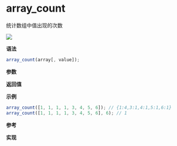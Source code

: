 # array_count

统计数组中值出现的次数

![](https://img.shields.io/badge/-Array-blue)

**语法**

```js
array_count(array[, value]);
```

**参数**

**返回值**

**示例**

```js
array_count([1, 1, 1, 1, 3, 4, 5, 6]); // {1:4,3:1,4:1,5:1,6:1}
array_count([1, 1, 1, 1, 3, 4, 5, 6], 6); // 1
```

**参考**

**实现**

<CodeSwitcher :languages="{ln:'Langnang',lo:'Lodash',un:'Underscore'}">
<template v-slot:ln>

<<< @/node_modules/@langnang/js-func/src/array_count.ts

</template>
</CodeSwitcher>
